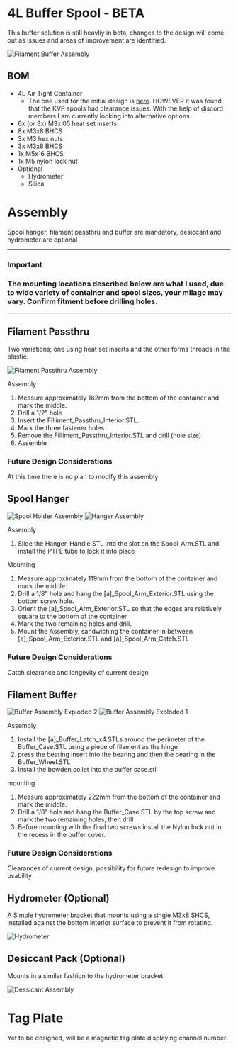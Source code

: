 # 4L Buffer Spool - BETA

This buffer solution is still heavliy in beta, changes to the design will come out as issues and areas of improvement are identified.

![Filament Buffer Assembly](Images/Filament_Buffer_Assembly.PNG)

## BOM

- 4L Air Tight Container
    - The one used for the initial design is [here](https://www.amazon.com/Containers-PRAKI-Airtight-Leak-proof-Canister/dp/B08TWH2QHV/ref=pd_rhf_ee_s_rp_c_2_4/142-3630995-6911105?pd_rd_w=NsqEw&pf_rd_p=5504b049-e102-4aa1-bed5-5cbcc3702210&pf_rd_r=V2H8ZEMQV48BSCNPQBP8&pd_rd_r=95199d46-c915-4553-b019-1fa26afedc4e&pd_rd_wg=uHuj3&pd_rd_i=B08TWH2QHV&psc=1). HOWEVER it was found that the KVP spools had clearance issues. With the help of discord members I am currently looking into alternative options.
- 6x (or 3x) M3x.05 heat set inserts
- 8x M3x8 BHCS
- 3x M3 hex nuts
- 3x M3x8 BHCS
- 1x M5x16 BHCS
- 1x M5 nylon lock nut
- Optional
    - Hydrometer
    - Silica

# Assembly

Spool hanger, filament passthru and buffer are mandatory, desiccant and hydrometer are optional

---
### Important
### The mounting locations described below are what I used, due to wide variety of container and spool sizes, your milage may vary. Confirm fitment before drilling holes.
---
## Filament Passthru

Two variations; one using heat set inserts and the other forms threads in the plastic.

![Filament Passthru Assembly](Images/Filament_Passthru_Assembly.PNG)

Assembly

1.  Measure approximately 182mm from the bottom of the container and mark the middle.
2.  Drill a 1/2" hole
3.  Insert the Filliment\_Passthru\_Interior.STL.
4.  Mark the three fastener holes
5.  Remove the Filliment\_Passthru\_Interior.STL and drill (hole size)
6.  Assemble

### Future Design Considerations

At this time there is no plan to modify this assembly

## Spool Hanger

![Spool Holder Assembly](Images/Spool_Holder_Assembly.PNG)
![Hanger Assembly](Images/Hanger_Assembly.PNG)

Assembly

1.  Slide the Hanger\_Handle.STL into the slot on the Spool\_Arm.STL and install the PTFE tube to lock it into place

Mounting

1.  Measure approximately 119mm from the bottom of the container and mark the middle.
2.  Drill a 1/8" hole and hang the \[a\]\_Spool\_Arm_Exterior.STL using the bottom screw hole.
3.  Orient the \[a\]\_Spool\_Arm_Exterior.STL so that the edges are relatively square to the bottom of the container
4.  Mark the two remaining holes and drill.
5.  Mount the Assembly, sandwiching the container in between \[a\]\_Spool\_Arm\_Exterior.STL and \[a\]\_Spool\_Arm\_Catch.STL

### Future Design Considerations

Catch clearance and longevity of current design

## Filament Buffer

![Buffer Assembly Exploded 2](Images/Buffer_Assembly_Exploded_2.PNG)
![Buffer Assembly Exploded 1](Images/Buffer_Assembly_Exploded_1.PNG)

Assembly

1.  Install the \[a\]\_Buffer\_Latch\_x4.STLs around the perimeter of the Buffer\_Case.STL using a piece of filament as the hinge
2.  press the bearing insert into the bearing and then the bearing in the Buffer_Wheel.STL
3.  Install the bowden collet into the buffer case.stl

mounting

1.  Measure approximately 222mm from the bottom of the container and mark the middle.
2.  Drill a 1/8" hole and hang the Buffer_Case.STL by the top screw and mark the two remaining holes, then drill
3.  Before mounting with the final two screws install the Nylon lock nut in the recess in the buffer cover.

### Future Design Considerations

Clearances of current design, possibility for future redesign to improve usability 

## Hydrometer (Optional)

A Simple hydrometer bracket that mounts using a single M3x8 SHCS, installed against the bottom interior surface to prevent it from rotating.

![Hydrometer](Images/Hydrometer.PNG)


## Desiccant Pack (Optional)

Mounts in a similar fashion to the hydrometer bracket

![Dessicant Assembly](Images/Dessicant_Assembly.PNG)


# Tag Plate

Yet to be designed, will be a magnetic tag plate displaying channel number.
